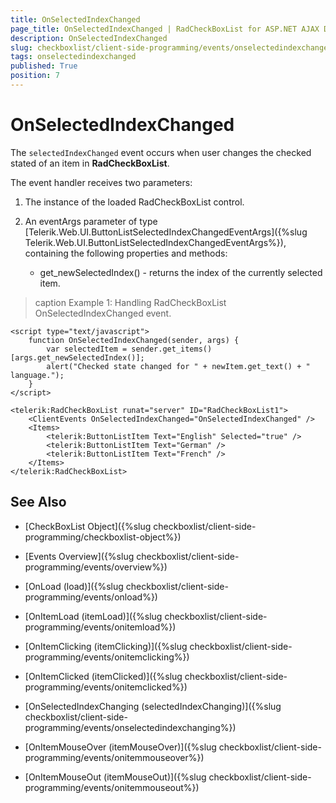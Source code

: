 ```yaml
---
title: OnSelectedIndexChanged
page_title: OnSelectedIndexChanged | RadCheckBoxList for ASP.NET AJAX Documentation
description: OnSelectedIndexChanged
slug: checkboxlist/client-side-programming/events/onselectedindexchanged
tags: onselectedindexchanged
published: True
position: 7
---
```


# OnSelectedIndexChanged

The `selectedIndexChanged` event occurs when user changes the checked stated of an item in **RadCheckBoxList**.

The event handler receives two parameters:

1. The instance of the loaded RadCheckBoxList control.

1. An eventArgs parameter of type [Telerik.Web.UI.ButtonListSelectedIndexChangedEventArgs]({%slug Telerik.Web.UI.ButtonListSelectedIndexChangedEventArgs%}), containing the following properties and methods:
	* get_newSelectedIndex() - returns the index of the currently selected item.

>caption Example 1: Handling RadCheckBoxList OnSelectedIndexChanged event.

````ASP.NET
<script type="text/javascript">
	function OnSelectedIndexChanged(sender, args) {
		var selectedItem = sender.get_items()[args.get_newSelectedIndex()];
		alert("Checked state changed for " + newItem.get_text() + " language.");
	}
</script>

<telerik:RadCheckBoxList runat="server" ID="RadCheckBoxList1">
	<ClientEvents OnSelectedIndexChanged="OnSelectedIndexChanged" />
	<Items>
		<telerik:ButtonListItem Text="English" Selected="true" />
		<telerik:ButtonListItem Text="German" />
		<telerik:ButtonListItem Text="French" />
	</Items>
</telerik:RadCheckBoxList>
````


## See Also

 * [CheckBoxList Object]({%slug checkboxlist/client-side-programming/checkboxlist-object%})
 
* [Events Overview]({%slug checkboxlist/client-side-programming/events/overview%})

* [OnLoad (load)]({%slug checkboxlist/client-side-programming/events/onload%})

* [OnItemLoad (itemLoad)]({%slug checkboxlist/client-side-programming/events/onitemload%})

* [OnItemClicking (itemClicking)]({%slug checkboxlist/client-side-programming/events/onitemclicking%})

* [OnItemClicked (itemClicked)]({%slug checkboxlist/client-side-programming/events/onitemclicked%})

* [OnSelectedIndexChanging (selectedIndexChanging)]({%slug checkboxlist/client-side-programming/events/onselectedindexchanging%})

* [OnItemMouseOver (itemMouseOver)]({%slug checkboxlist/client-side-programming/events/onitemmouseover%})

* [OnItemMouseOut (itemMouseOut)]({%slug checkboxlist/client-side-programming/events/onitemmouseout%})

